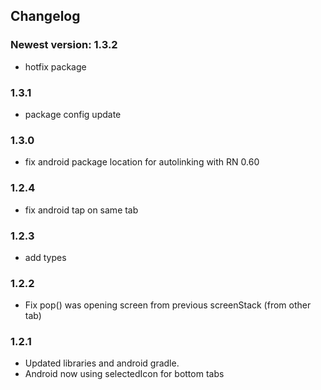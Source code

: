 ## Changelog

### Newest version: 1.3.2
* hotfix package

### 1.3.1
* package config update

### 1.3.0
* fix android package location for autolinking with RN 0.60

### 1.2.4
* fix android tap on same tab

### 1.2.3
* add types

### 1.2.2
* Fix pop() was opening screen from previous screenStack (from other tab)

### 1.2.1
* Updated libraries and android gradle.
* Android now using selectedIcon for bottom tabs